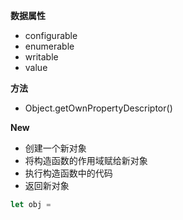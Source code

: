 **数据属性**
- configurable
- enumerable
- writable
- value


**方法**
- Object.getOwnPropertyDescriptor()

**New**
- 创建一个新对象
- 将构造函数的作用域赋给新对象
- 执行构造函数中的代码
- 返回新对象

```js
let obj = 
```

